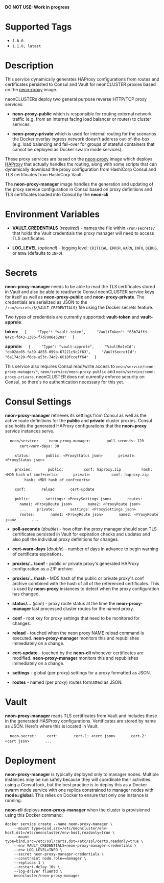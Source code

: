 **DO NOT USE: Work in progress**

# Supported Tags

* `1.0.0`
* `1.1.0, latest`

# Description

This service dynamically generates HAProxy configurations from routes and certificates persisted to Consul and Vault for neonCLUSTER proxies based on the [neon-proxy](https://hub.docker.com/r/neoncluster/neon-proxy/) image.

neonCLUSTERs deploy two general purpose reverse HTTP/TCP proxy services:

* **neon-proxy-public** which is responsible for routing external network traffic (e.g. from an Internet facing load balancer or router) to cluster services.

* **neon-proxy-private** which is used for internal routing for the scenarios the Docker overlay ingress network doesn't address out-of-the-box (e.g. load balancing and fail-over for groups of stateful containers that cannot be deployed as Docker swarm mode services).

These proxy services are based on the [neon-proxy](https://hub.docker.com/r/neoncluster/neon-proxy/) image which deploys [HAProxy](http://haproxy.org) that actually handles the routing, along with some scripts that can dynamically download the proxy configuration from HashiCorp Consul and TLS certificates from HashiCorp Vault.

The **neon-proxy-manager** image handles the generation and updating of the proxy service configuration in Consul based on proxy definitions and TLS certificates loaded into Consul by the **neon-cli**.

# Environment Variables

* **VAULT_CREDENTIALS** (*required*) - names the file within `/run/secrets/` that holds the Vault credentials the proxy manager will need to access TLS certificates.

* **LOG_LEVEL** (*optional*) - logging level: `CRITICAL`, `ERROR`, `WARN`, `INFO`, `DEBUG`, or `NONE` (defaults to `INFO`).

# Secrets

**neon-proxy-manager** needs to be able to read the TLS certificates stored in Vault and also be able to read/write Consul neonCLUSTER service keys for itself as well as **neon-proxy-public** and **neon-proxy-private**.  The credentials are serialized as JSON to the `/run/secrets/${VAULT_CREDENTIALS}` file using the Docker secrets feature.

Two types of credentials are currently supported: **vault-token** and **vault-approle**.

**token:**
&nbsp;&nbsp;&nbsp;&nbsp;`{`
&nbsp;&nbsp;&nbsp;&nbsp;&nbsp;&nbsp;&nbsp;&nbsp;`"Type": "vault-token",`
&nbsp;&nbsp;&nbsp;&nbsp;&nbsp;&nbsp;&nbsp;&nbsp;`"VaultToken": "65b74ffd-842c-fd43-1386-f7d7006e520a"`
&nbsp;&nbsp;&nbsp;&nbsp;`}`

**approle:**
&nbsp;&nbsp;&nbsp;&nbsp;`{`
&nbsp;&nbsp;&nbsp;&nbsp;&nbsp;&nbsp;&nbsp;&nbsp;`"Type": "vault-approle",`
&nbsp;&nbsp;&nbsp;&nbsp;&nbsp;&nbsp;&nbsp;&nbsp;`"VaultRoleId": "db02de05-fa39-4855-059b-67221c5c2f63",`
&nbsp;&nbsp;&nbsp;&nbsp;&nbsp;&nbsp;&nbsp;&nbsp;`"VaultSecretId": "6a174c20-f6de-a53c-74d2-6018fcceff64"`
&nbsp;&nbsp;&nbsp;&nbsp;`}`

This service also requires Consul read/write access to `neon/service/neon-proxy-manager/*`, `neon/service/neon-proxy-public` and `neon/service/neon-proxy-private`.  neonCLUSTER does not currently enforce security on Consul, so there's no authentication necessary for this yet.

# Consul Settings

**neon-proxy-manager** retrieves its settings from Consul as well as the active route definitions for the **public** and **private** cluster proxies.  Consul also holds the generated HAProxy configurations that the **neon-proxy** service instances serve.

&nbsp;&nbsp;&nbsp;&nbsp;`neon/service:`
&nbsp;&nbsp;&nbsp;&nbsp;&nbsp;&nbsp;&nbsp;&nbsp;`neon-proxy-manager:`
&nbsp;&nbsp;&nbsp;&nbsp;&nbsp;&nbsp;&nbsp;&nbsp;&nbsp;&nbsp;&nbsp;&nbsp;`poll-seconds: 120`
&nbsp;&nbsp;&nbsp;&nbsp;&nbsp;&nbsp;&nbsp;&nbsp;&nbsp;&nbsp;&nbsp;&nbsp;`cert-warn-days: 30`

&nbsp;&nbsp;&nbsp;&nbsp;&nbsp;&nbsp;&nbsp;&nbsp;`status:`
&nbsp;&nbsp;&nbsp;&nbsp;&nbsp;&nbsp;&nbsp;&nbsp;&nbsp;&nbsp;&nbsp;&nbsp;`public: <ProxyStatus json>`
&nbsp;&nbsp;&nbsp;&nbsp;&nbsp;&nbsp;&nbsp;&nbsp;&nbsp;&nbsp;&nbsp;&nbsp;`private: <ProxyStatus json>`
        
&nbsp;&nbsp;&nbsp;&nbsp;&nbsp;&nbsp;&nbsp;&nbsp;`proxies:`
&nbsp;&nbsp;&nbsp;&nbsp;&nbsp;&nbsp;&nbsp;&nbsp;&nbsp;&nbsp;&nbsp;&nbsp;`public:`
&nbsp;&nbsp;&nbsp;&nbsp;&nbsp;&nbsp;&nbsp;&nbsp;&nbsp;&nbsp;&nbsp;&nbsp;&nbsp;&nbsp;&nbsp;&nbsp;`conf: haproxy.zip`
&nbsp;&nbsp;&nbsp;&nbsp;&nbsp;&nbsp;&nbsp;&nbsp;&nbsp;&nbsp;&nbsp;&nbsp;&nbsp;&nbsp;&nbsp;&nbsp;`hash: <MD5 hash of conf+certs>`
&nbsp;&nbsp;&nbsp;&nbsp;&nbsp;&nbsp;&nbsp;&nbsp;&nbsp;&nbsp;&nbsp;&nbsp;`private:`
&nbsp;&nbsp;&nbsp;&nbsp;&nbsp;&nbsp;&nbsp;&nbsp;&nbsp;&nbsp;&nbsp;&nbsp;&nbsp;&nbsp;&nbsp;&nbsp;`conf: haproxy.zip`
&nbsp;&nbsp;&nbsp;&nbsp;&nbsp;&nbsp;&nbsp;&nbsp;&nbsp;&nbsp;&nbsp;&nbsp;&nbsp;&nbsp;&nbsp;&nbsp;`hash: <MD5 hash of conf+certs>`

&nbsp;&nbsp;&nbsp;&nbsp;&nbsp;&nbsp;&nbsp;&nbsp;`conf:`
&nbsp;&nbsp;&nbsp;&nbsp;&nbsp;&nbsp;&nbsp;&nbsp;&nbsp;&nbsp;&nbsp;&nbsp;`reload`
&nbsp;&nbsp;&nbsp;&nbsp;&nbsp;&nbsp;&nbsp;&nbsp;&nbsp;&nbsp;&nbsp;&nbsp;`cert-update`

&nbsp;&nbsp;&nbsp;&nbsp;&nbsp;&nbsp;&nbsp;&nbsp;`public:`
&nbsp;&nbsp;&nbsp;&nbsp;&nbsp;&nbsp;&nbsp;&nbsp;&nbsp;&nbsp;&nbsp;&nbsp;`settings: <ProxySettings json>`
&nbsp;&nbsp;&nbsp;&nbsp;&nbsp;&nbsp;&nbsp;&nbsp;&nbsp;&nbsp;&nbsp;&nbsp;`routes:`
&nbsp;&nbsp;&nbsp;&nbsp;&nbsp;&nbsp;&nbsp;&nbsp;&nbsp;&nbsp;&nbsp;&nbsp;`name1: <ProxyRoute json>`
&nbsp;&nbsp;&nbsp;&nbsp;&nbsp;&nbsp;&nbsp;&nbsp;&nbsp;&nbsp;&nbsp;&nbsp;`name2: <ProxyRoute json>`
&nbsp;&nbsp;&nbsp;&nbsp;&nbsp;&nbsp;&nbsp;&nbsp;&nbsp;&nbsp;&nbsp;&nbsp;`...`
&nbsp;&nbsp;&nbsp;&nbsp;&nbsp;&nbsp;&nbsp;&nbsp;`private:`
&nbsp;&nbsp;&nbsp;&nbsp;&nbsp;&nbsp;&nbsp;&nbsp;&nbsp;&nbsp;&nbsp;&nbsp;`settings: <ProxySettings json>`
&nbsp;&nbsp;&nbsp;&nbsp;&nbsp;&nbsp;&nbsp;&nbsp;&nbsp;&nbsp;&nbsp;&nbsp;`routes:`
&nbsp;&nbsp;&nbsp;&nbsp;&nbsp;&nbsp;&nbsp;&nbsp;&nbsp;&nbsp;&nbsp;&nbsp;`name1: <ProxyRoute json>`
&nbsp;&nbsp;&nbsp;&nbsp;&nbsp;&nbsp;&nbsp;&nbsp;&nbsp;&nbsp;&nbsp;&nbsp;`name2: <ProxyRoute json>`
&nbsp;&nbsp;&nbsp;&nbsp;&nbsp;&nbsp;&nbsp;&nbsp;&nbsp;&nbsp;&nbsp;&nbsp;`...`

* **poll-seconds** (*double*) - how often the proxy manager should scan TLS certificates persisted in Vault for expiration checks and updates and also poll the individual proxy definitions for changes.

* **cert-warn-days** (*double*) - number of days in advance to begin warning of certificate expirations.

* **proxies/.../conf** - public or private proxy's generated HAProxy configuration as a ZIP archive.

* **proxies/.../hash** - MD5 hash of the public or private proxy's conf archive combined with the hash of all of the referenced certificates.  This is used by **neon-proxy** instances to detect when the proxy configuration has changed.

* **status/...** (*json*) - proxy route status at the time the **neon-proxy-manager** last processed cluster routes for the named proxy.

* **conf** - root key for proxy settings that need to be monitored for changes.

* **reload** - touched when the neon proxy NAME reload command is executed.  **neon-proxy-manager** monitors this and republishes immediately on a change.

* **cert-update** - touched by the **neon-cli** whenever certificates are modified.  **neon-proxy-manager** monitors this and republishes immediately on a change.

* **settings** - global (per proxy) settings for a proxy formatted as JSON.

* **routes** - named (per proxy) routes formatted as JSON.

# Vault

**neon-proxy-manager** reads TLS certificates from Vault and includes these in the generated HASProxy configurations.  Vertificates are stored by name as JSON.  Here's where this is located in Vault.

&nbsp;&nbsp;&nbsp;&nbsp;`neon-secret:`
&nbsp;&nbsp;&nbsp;&nbsp;&nbsp;&nbsp;&nbsp;&nbsp;`cert:`
&nbsp;&nbsp;&nbsp;&nbsp;&nbsp;&nbsp;&nbsp;&nbsp;&nbsp;&nbsp;&nbsp;&nbsp;`cert-1: <cert json>`
&nbsp;&nbsp;&nbsp;&nbsp;&nbsp;&nbsp;&nbsp;&nbsp;&nbsp;&nbsp;&nbsp;&nbsp;`cert-2: <cert json>`
&nbsp;&nbsp;&nbsp;&nbsp;&nbsp;&nbsp;&nbsp;&nbsp;&nbsp;&nbsp;&nbsp;&nbsp;`...`

# Deployment

**neon-proxy-manager** is typically deployed only to manager nodes.  Multiple instances may be run safely because they will coordinate their activities using a Consul lock, but the best practice is to deploy this as a Docker swarm mode service with one replica constrained to manager nodes with **mode=global**.  This relies on Docker to ensure that only one instance is running.

**neon-cli** deploys **neon-proxy-manager** when the cluster is provisioned using this Docker command:

````
docker service create --name neon-proxy-manager \
    --mount type=bind,src=/etc/neoncluster/env-host,dst=/etc/neoncluster/env-host,readonly=true \
    --mount type=bind,src=/etc/ssl/certs,dst=/etc/ssl/certs,readonly=true \
    --env VAULT_CREDENTIALS=neon-proxy-manager-credentials \
    --env LOG_LEVEL=INFO \
    --secret neon-proxy-manager-credentials \
    --constraint node.role==manager \
    --replicas 1 \
    --restart-delay 10s \
    --log-driver fluentd \
    neoncluster/neon-proxy-manager
````
&nbsp;

